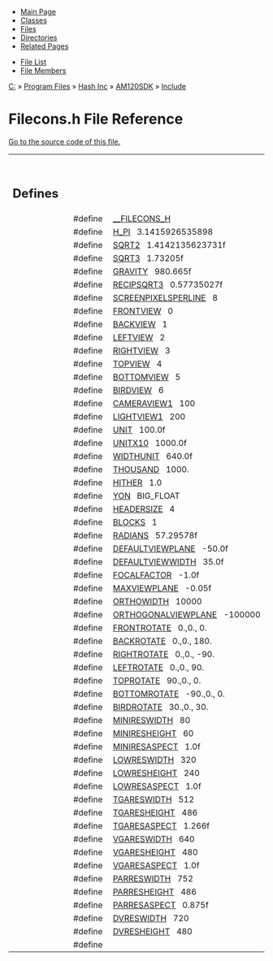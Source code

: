 <div class="tabs">

- [Main Page](index.md)
- [Classes](annotated.md)
- <span id="current">[Files](files.md)</span>
- [Directories](dirs.md)
- [Related Pages](pages.md)

</div>

<div class="tabs">

- [File List](files.md)
- [File Members](globals.md)

</div>

<div class="nav">

<a href="dir_C_3A_2F.md" class="el">C:</a> » <a href="dir_C_3A_2FProgram_20Files_2F.md" class="el">Program Files</a> » <a href="dir_C_3A_2FProgram_20Files_2FHash_20Inc_2F.md" class="el">Hash Inc</a> » <a href="dir_C_3A_2FProgram_20Files_2FHash_20Inc_2FAM120SDK_2F.md" class="el">AM120SDK</a> » <a href="dir_C_3A_2FProgram_20Files_2FHash_20Inc_2FAM120SDK_2FInclude_2F.md" class="el">Include</a>

</div>

# Filecons.h File Reference

[Go to the source code of this file.](Filecons_8h-source.md)

<table data-border="0" data-cellpadding="0" data-cellspacing="0">
<colgroup>
<col style="width: 50%" />
<col style="width: 50%" />
</colgroup>
<tbody>
<tr>
<td></td>
<td></td>
</tr>
<tr>
<td colspan="2"><br />
&#10;<h2 id="defines">Defines</h2></td>
</tr>
<tr>
<td class="memItemLeft" style="text-align: right;" data-nowrap="" data-valign="top">#define </td>
<td class="memItemRight" data-valign="bottom"><a href="Filecons_8h.md#a70afd4577b1ebfc331e21236c9b05ee" class="el">__FILECONS_H</a></td>
</tr>
<tr>
<td class="memItemLeft" style="text-align: right;" data-nowrap="" data-valign="top">#define </td>
<td class="memItemRight" data-valign="bottom"><a href="Filecons_8h.md#fceafec758ccd666d604d7a49931b818" class="el">H_PI</a>   3.1415926535898</td>
</tr>
<tr>
<td class="memItemLeft" style="text-align: right;" data-nowrap="" data-valign="top">#define </td>
<td class="memItemRight" data-valign="bottom"><a href="Filecons_8h.md#59633af5c87e7a69e36557e1f616c7be" class="el">SQRT2</a>   1.4142135623731f</td>
</tr>
<tr>
<td class="memItemLeft" style="text-align: right;" data-nowrap="" data-valign="top">#define </td>
<td class="memItemRight" data-valign="bottom"><a href="Filecons_8h.md#539fe8787ae0cdc52155e8b7e781b9e3" class="el">SQRT3</a>   1.73205f</td>
</tr>
<tr>
<td class="memItemLeft" style="text-align: right;" data-nowrap="" data-valign="top">#define </td>
<td class="memItemRight" data-valign="bottom"><a href="Filecons_8h.md#d340c13ecf3450de0740b05fe76612c7" class="el">GRAVITY</a>   980.665f</td>
</tr>
<tr>
<td class="memItemLeft" style="text-align: right;" data-nowrap="" data-valign="top">#define </td>
<td class="memItemRight" data-valign="bottom"><a href="Filecons_8h.md#0aeecb48281bae9690963841915076c2" class="el">RECIPSQRT3</a>   0.57735027f</td>
</tr>
<tr>
<td class="memItemLeft" style="text-align: right;" data-nowrap="" data-valign="top">#define </td>
<td class="memItemRight" data-valign="bottom"><a href="Filecons_8h.md#f066adec59574f82e79d6aeeb98ba89e" class="el">SCREENPIXELSPERLINE</a>   8</td>
</tr>
<tr>
<td class="memItemLeft" style="text-align: right;" data-nowrap="" data-valign="top">#define </td>
<td class="memItemRight" data-valign="bottom"><a href="Filecons_8h.md#86cf7613a1efad98382734dc9eb0da36" class="el">FRONTVIEW</a>   0</td>
</tr>
<tr>
<td class="memItemLeft" style="text-align: right;" data-nowrap="" data-valign="top">#define </td>
<td class="memItemRight" data-valign="bottom"><a href="Filecons_8h.md#2694971bec5d382722763cc82511df7a" class="el">BACKVIEW</a>   1</td>
</tr>
<tr>
<td class="memItemLeft" style="text-align: right;" data-nowrap="" data-valign="top">#define </td>
<td class="memItemRight" data-valign="bottom"><a href="Filecons_8h.md#107d18618607fbae211f16144c272028" class="el">LEFTVIEW</a>   2</td>
</tr>
<tr>
<td class="memItemLeft" style="text-align: right;" data-nowrap="" data-valign="top">#define </td>
<td class="memItemRight" data-valign="bottom"><a href="Filecons_8h.md#80fa990b01659c6ca471646d833381f0" class="el">RIGHTVIEW</a>   3</td>
</tr>
<tr>
<td class="memItemLeft" style="text-align: right;" data-nowrap="" data-valign="top">#define </td>
<td class="memItemRight" data-valign="bottom"><a href="Filecons_8h.md#42f1a52e4125ef533989f4250ea222b8" class="el">TOPVIEW</a>   4</td>
</tr>
<tr>
<td class="memItemLeft" style="text-align: right;" data-nowrap="" data-valign="top">#define </td>
<td class="memItemRight" data-valign="bottom"><a href="Filecons_8h.md#c926bda9cd7c2b79da48dbbe81f22fd1" class="el">BOTTOMVIEW</a>   5</td>
</tr>
<tr>
<td class="memItemLeft" style="text-align: right;" data-nowrap="" data-valign="top">#define </td>
<td class="memItemRight" data-valign="bottom"><a href="Filecons_8h.md#982fab4006e633d5d723f143d077506b" class="el">BIRDVIEW</a>   6</td>
</tr>
<tr>
<td class="memItemLeft" style="text-align: right;" data-nowrap="" data-valign="top">#define </td>
<td class="memItemRight" data-valign="bottom"><a href="Filecons_8h.md#40d8c7d293913a10ed02251ce6834e57" class="el">CAMERAVIEW1</a>   100</td>
</tr>
<tr>
<td class="memItemLeft" style="text-align: right;" data-nowrap="" data-valign="top">#define </td>
<td class="memItemRight" data-valign="bottom"><a href="Filecons_8h.md#707cf0d984dd2e51881a948702e36cc4" class="el">LIGHTVIEW1</a>   200</td>
</tr>
<tr>
<td class="memItemLeft" style="text-align: right;" data-nowrap="" data-valign="top">#define </td>
<td class="memItemRight" data-valign="bottom"><a href="Filecons_8h.md#ec8fc2c42b9c76effd648a14b311411f" class="el">UNIT</a>   100.0f</td>
</tr>
<tr>
<td class="memItemLeft" style="text-align: right;" data-nowrap="" data-valign="top">#define </td>
<td class="memItemRight" data-valign="bottom"><a href="Filecons_8h.md#3d85cf9bfdcc2794a2eaed108d5f1b16" class="el">UNITX10</a>   1000.0f</td>
</tr>
<tr>
<td class="memItemLeft" style="text-align: right;" data-nowrap="" data-valign="top">#define </td>
<td class="memItemRight" data-valign="bottom"><a href="Filecons_8h.md#4a4ab9b32e9b1bf650629359fc7e0b7c" class="el">WIDTHUNIT</a>   640.0f</td>
</tr>
<tr>
<td class="memItemLeft" style="text-align: right;" data-nowrap="" data-valign="top">#define </td>
<td class="memItemRight" data-valign="bottom"><a href="Filecons_8h.md#e066036ad1bcd025d057728b221b350e" class="el">THOUSAND</a>   1000.</td>
</tr>
<tr>
<td class="memItemLeft" style="text-align: right;" data-nowrap="" data-valign="top">#define </td>
<td class="memItemRight" data-valign="bottom"><a href="Filecons_8h.md#bacce10005f67d6693c1911ed9ac8bbf" class="el">HITHER</a>   1.0</td>
</tr>
<tr>
<td class="memItemLeft" style="text-align: right;" data-nowrap="" data-valign="top">#define </td>
<td class="memItemRight" data-valign="bottom"><a href="Filecons_8h.md#2fd98ff6493940017429514b8a9bd795" class="el">YON</a>   BIG_FLOAT</td>
</tr>
<tr>
<td class="memItemLeft" style="text-align: right;" data-nowrap="" data-valign="top">#define </td>
<td class="memItemRight" data-valign="bottom"><a href="Filecons_8h.md#ee15897724d537c6da90bf6451672f42" class="el">HEADERSIZE</a>   4</td>
</tr>
<tr>
<td class="memItemLeft" style="text-align: right;" data-nowrap="" data-valign="top">#define </td>
<td class="memItemRight" data-valign="bottom"><a href="Filecons_8h.md#6d133e41aa2591449366e2c277069d50" class="el">BLOCKS</a>   1</td>
</tr>
<tr>
<td class="memItemLeft" style="text-align: right;" data-nowrap="" data-valign="top">#define </td>
<td class="memItemRight" data-valign="bottom"><a href="Filecons_8h.md#ea3c82298fac1c706a4076b4aff53015" class="el">RADIANS</a>   57.29578f</td>
</tr>
<tr>
<td class="memItemLeft" style="text-align: right;" data-nowrap="" data-valign="top">#define </td>
<td class="memItemRight" data-valign="bottom"><a href="Filecons_8h.md#3b12dd6da5ab24e7412c3036106a6aba" class="el">DEFAULTVIEWPLANE</a>   -50.0f</td>
</tr>
<tr>
<td class="memItemLeft" style="text-align: right;" data-nowrap="" data-valign="top">#define </td>
<td class="memItemRight" data-valign="bottom"><a href="Filecons_8h.md#15633b01b66dcc81119751797fca17bb" class="el">DEFAULTVIEWWIDTH</a>   35.0f</td>
</tr>
<tr>
<td class="memItemLeft" style="text-align: right;" data-nowrap="" data-valign="top">#define </td>
<td class="memItemRight" data-valign="bottom"><a href="Filecons_8h.md#d3830a03bfb710f8de183c62ea688d4e" class="el">FOCALFACTOR</a>   -1.0f</td>
</tr>
<tr>
<td class="memItemLeft" style="text-align: right;" data-nowrap="" data-valign="top">#define </td>
<td class="memItemRight" data-valign="bottom"><a href="Filecons_8h.md#c2e0f7f4c6bfcd175e694611ee05170c" class="el">MAXVIEWPLANE</a>   -0.05f</td>
</tr>
<tr>
<td class="memItemLeft" style="text-align: right;" data-nowrap="" data-valign="top">#define </td>
<td class="memItemRight" data-valign="bottom"><a href="Filecons_8h.md#fadeb3a3402ca5658aec253b9a21ff7c" class="el">ORTHOWIDTH</a>   10000</td>
</tr>
<tr>
<td class="memItemLeft" style="text-align: right;" data-nowrap="" data-valign="top">#define </td>
<td class="memItemRight" data-valign="bottom"><a href="Filecons_8h.md#cf264f65d9fdedfbf509636d4be0dcc8" class="el">ORTHOGONALVIEWPLANE</a>   -100000</td>
</tr>
<tr>
<td class="memItemLeft" style="text-align: right;" data-nowrap="" data-valign="top">#define </td>
<td class="memItemRight" data-valign="bottom"><a href="Filecons_8h.md#af12ae67753ffd1ce1f2126e3752a586" class="el">FRONTROTATE</a>   0.,0., 0.</td>
</tr>
<tr>
<td class="memItemLeft" style="text-align: right;" data-nowrap="" data-valign="top">#define </td>
<td class="memItemRight" data-valign="bottom"><a href="Filecons_8h.md#bc17c7c8d15c0a1baa6a88d3135eacaf" class="el">BACKROTATE</a>   0.,0., 180.</td>
</tr>
<tr>
<td class="memItemLeft" style="text-align: right;" data-nowrap="" data-valign="top">#define </td>
<td class="memItemRight" data-valign="bottom"><a href="Filecons_8h.md#d0eecaf141514ea2272b92a4f4399656" class="el">RIGHTROTATE</a>   0.,0., -90.</td>
</tr>
<tr>
<td class="memItemLeft" style="text-align: right;" data-nowrap="" data-valign="top">#define </td>
<td class="memItemRight" data-valign="bottom"><a href="Filecons_8h.md#bbf20f766b4c7d74f44575d779777ddb" class="el">LEFTROTATE</a>   0.,0., 90.</td>
</tr>
<tr>
<td class="memItemLeft" style="text-align: right;" data-nowrap="" data-valign="top">#define </td>
<td class="memItemRight" data-valign="bottom"><a href="Filecons_8h.md#d3ce2d5838735b82de0c3762350cf07e" class="el">TOPROTATE</a>   90.,0., 0.</td>
</tr>
<tr>
<td class="memItemLeft" style="text-align: right;" data-nowrap="" data-valign="top">#define </td>
<td class="memItemRight" data-valign="bottom"><a href="Filecons_8h.md#2704ec74bf8e7fac6b089d8f760fc5b9" class="el">BOTTOMROTATE</a>   -90.,0., 0.</td>
</tr>
<tr>
<td class="memItemLeft" style="text-align: right;" data-nowrap="" data-valign="top">#define </td>
<td class="memItemRight" data-valign="bottom"><a href="Filecons_8h.md#d9746b95db8124d5200abbb4b94aef3f" class="el">BIRDROTATE</a>   30.,0., 30.</td>
</tr>
<tr>
<td class="memItemLeft" style="text-align: right;" data-nowrap="" data-valign="top">#define </td>
<td class="memItemRight" data-valign="bottom"><a href="Filecons_8h.md#791e5ed5509e8cfe59ea7d64a175814c" class="el">MINIRESWIDTH</a>   80</td>
</tr>
<tr>
<td class="memItemLeft" style="text-align: right;" data-nowrap="" data-valign="top">#define </td>
<td class="memItemRight" data-valign="bottom"><a href="Filecons_8h.md#5ff65ad2ca48e01047775a1c841c6bd1" class="el">MINIRESHEIGHT</a>   60</td>
</tr>
<tr>
<td class="memItemLeft" style="text-align: right;" data-nowrap="" data-valign="top">#define </td>
<td class="memItemRight" data-valign="bottom"><a href="Filecons_8h.md#99bfc955392ce339cc45bfc0ed03a26e" class="el">MINIRESASPECT</a>   1.0f</td>
</tr>
<tr>
<td class="memItemLeft" style="text-align: right;" data-nowrap="" data-valign="top">#define </td>
<td class="memItemRight" data-valign="bottom"><a href="Filecons_8h.md#34d03ffc8ed0d907a3ad567c5e68cfdb" class="el">LOWRESWIDTH</a>   320</td>
</tr>
<tr>
<td class="memItemLeft" style="text-align: right;" data-nowrap="" data-valign="top">#define </td>
<td class="memItemRight" data-valign="bottom"><a href="Filecons_8h.md#ab99a73cc2ff7dfb8fcf6413aa15e8a8" class="el">LOWRESHEIGHT</a>   240</td>
</tr>
<tr>
<td class="memItemLeft" style="text-align: right;" data-nowrap="" data-valign="top">#define </td>
<td class="memItemRight" data-valign="bottom"><a href="Filecons_8h.md#b44a3bc86d82dcccb4050985b5acda6f" class="el">LOWRESASPECT</a>   1.0f</td>
</tr>
<tr>
<td class="memItemLeft" style="text-align: right;" data-nowrap="" data-valign="top">#define </td>
<td class="memItemRight" data-valign="bottom"><a href="Filecons_8h.md#837ad2e90f29f27ff69d0317c3e5bc4d" class="el">TGARESWIDTH</a>   512</td>
</tr>
<tr>
<td class="memItemLeft" style="text-align: right;" data-nowrap="" data-valign="top">#define </td>
<td class="memItemRight" data-valign="bottom"><a href="Filecons_8h.md#132e7e186b9a98afa0a1c45afeaf67c0" class="el">TGARESHEIGHT</a>   486</td>
</tr>
<tr>
<td class="memItemLeft" style="text-align: right;" data-nowrap="" data-valign="top">#define </td>
<td class="memItemRight" data-valign="bottom"><a href="Filecons_8h.md#f4d9bb8dbf9416e3a44aecbb8e6189e4" class="el">TGARESASPECT</a>   1.266f</td>
</tr>
<tr>
<td class="memItemLeft" style="text-align: right;" data-nowrap="" data-valign="top">#define </td>
<td class="memItemRight" data-valign="bottom"><a href="Filecons_8h.md#942f9db1a5157a40d5a46a2dab134f61" class="el">VGARESWIDTH</a>   640</td>
</tr>
<tr>
<td class="memItemLeft" style="text-align: right;" data-nowrap="" data-valign="top">#define </td>
<td class="memItemRight" data-valign="bottom"><a href="Filecons_8h.md#90789a2060561934fc9300c9f7489dfd" class="el">VGARESHEIGHT</a>   480</td>
</tr>
<tr>
<td class="memItemLeft" style="text-align: right;" data-nowrap="" data-valign="top">#define </td>
<td class="memItemRight" data-valign="bottom"><a href="Filecons_8h.md#2fd063d8dc64877d4af571669781c9bb" class="el">VGARESASPECT</a>   1.0f</td>
</tr>
<tr>
<td class="memItemLeft" style="text-align: right;" data-nowrap="" data-valign="top">#define </td>
<td class="memItemRight" data-valign="bottom"><a href="Filecons_8h.md#13bb5a1af851b4944903b6c0886c9c54" class="el">PARRESWIDTH</a>   752</td>
</tr>
<tr>
<td class="memItemLeft" style="text-align: right;" data-nowrap="" data-valign="top">#define </td>
<td class="memItemRight" data-valign="bottom"><a href="Filecons_8h.md#8558f1952dd00d9ee3241227d4ed0b2f" class="el">PARRESHEIGHT</a>   486</td>
</tr>
<tr>
<td class="memItemLeft" style="text-align: right;" data-nowrap="" data-valign="top">#define </td>
<td class="memItemRight" data-valign="bottom"><a href="Filecons_8h.md#761d6e5f3eec7e7a46bfed663a362540" class="el">PARRESASPECT</a>   0.875f</td>
</tr>
<tr>
<td class="memItemLeft" style="text-align: right;" data-nowrap="" data-valign="top">#define </td>
<td class="memItemRight" data-valign="bottom"><a href="Filecons_8h.md#84da1cf84b8a8f8df6a31f099ec75eaf" class="el">DVRESWIDTH</a>   720</td>
</tr>
<tr>
<td class="memItemLeft" style="text-align: right;" data-nowrap="" data-valign="top">#define </td>
<td class="memItemRight" data-valign="bottom"><a href="Filecons_8h.md#ebc6a2fd04b9fe2572a9d4f5145be975" class="el">DVRESHEIGHT</a>   480</td>
</tr>
<tr>
<td class="memItemLeft" style="text-align: right;" data-nowrap="" data-valign="top">#define 